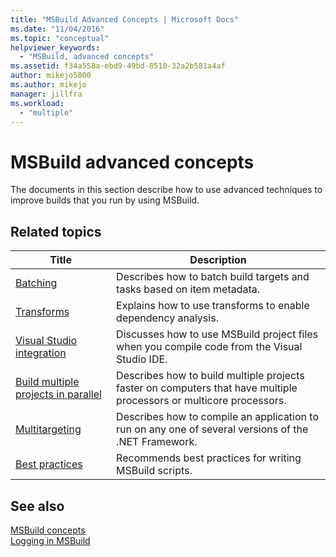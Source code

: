 ```yaml
---
title: "MSBuild Advanced Concepts | Microsoft Docs"
ms.date: "11/04/2016"
ms.topic: "conceptual"
helpviewer_keywords: 
  - "MSBuild, advanced concepts"
ms.assetid: f34a558a-ebd9-49bd-8510-32a2b581a4af
author: mikejo5000
ms.author: mikejo
manager: jillfra
ms.workload: 
  - "multiple"
---
```

# MSBuild advanced concepts
The documents in this section describe how to use advanced techniques to improve builds that you run by using MSBuild.  
  
## Related topics  
  
|Title|Description|  
|-----------|-----------------|  
|[Batching](../msbuild/msbuild-batching.md)|Describes how to batch build targets and tasks based on item metadata.|  
|[Transforms](../msbuild/msbuild-transforms.md)|Explains how to use transforms to enable dependency analysis.|  
|[Visual Studio integration](../msbuild/visual-studio-integration-msbuild.md)|Discusses how to use MSBuild project files when you compile code from the Visual Studio IDE.|  
|[Build multiple projects in parallel](../msbuild/building-multiple-projects-in-parallel-with-msbuild.md)|Describes how to build multiple projects faster on computers that have multiple processors or multicore processors.|  
|[Multitargeting](../msbuild/msbuild-multitargeting-overview.md)|Describes how to compile an application to run on any one of several versions of the .NET Framework.|  
|[Best practices](../msbuild/msbuild-best-practices.md)|Recommends best practices for writing MSBuild scripts.|  
  
## See also  
 [MSBuild concepts](../msbuild/msbuild-concepts.md)   
 [Logging in MSBuild](../msbuild/logging-in-msbuild.md)
